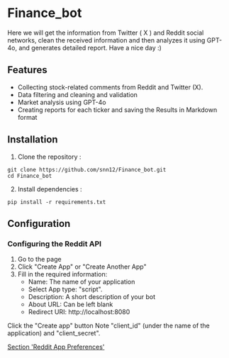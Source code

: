 # Finance_bot
Here we will get the information from Twitter ( X ) and Reddit social networks, clean the received information and then analyzes it using GPT-4o, and generates detailed report. Have a nice day :)

## Features
* Collecting stock-related comments from Reddit and Twitter (X).
* Data filtering and cleaning and validation
* Market analysis using GPT-4o
* Creating reports for each ticker and saving the Results in Markdown format

## Installation

1. Clone the repository :
```
git clone https://github.com/snn12/Finance_bot.git
cd Finance_bot
```
2. Install dependencies :
```
pip install -r requirements.txt
```
## Configuration

### Configuring the Reddit API
1. Go to the  page
2. Click "Create App" or "Create Another App"
3. Fill in the required information:
   - Name: The name of your application
   - Select App type: "script".
   - Description: A short description of your bot
   - About URL: Can be left blank
   - Redirect URI: http://localhost:8080

Click the "Create app" button
Note "client_id" (under the name of the application) and "client_secret".


 [Section 'Reddit App Preferences'](#https://ssl.reddit.com/prefs/apps) 
